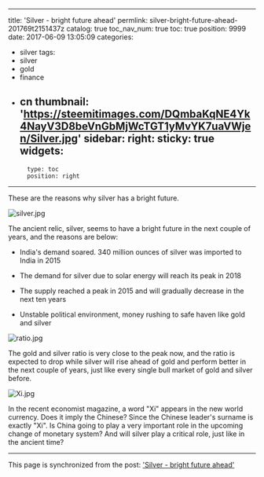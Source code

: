 
---
title: 'Silver - bright future ahead'
permlink: silver-bright-future-ahead-201769t2151437z
catalog: true
toc_nav_num: true
toc: true
position: 9999
date: 2017-06-09 13:05:09
categories:
- silver
tags:
- silver
- gold
- finance
- cn
thumbnail: 'https://steemitimages.com/DQmbaKqNE4Yk4NayV3D8beVnGbMjWcTGT1yMvYK7uaVWjen/Silver.jpg'
sidebar:
    right:
        sticky: true
widgets:
    -
        type: toc
        position: right
---


These are the reasons why silver has a bright future. 


![silver.jpg](https://steemitimages.com/DQmbaKqNE4Yk4NayV3D8beVnGbMjWcTGT1yMvYK7uaVWjen/Silver.jpg)

The ancient relic, silver, seems to have a bright future in the next couple of years, and the reasons are below:

*   India's demand soared. 340 million ounces of silver was imported to India in 2015

*  The demand for silver due to solar energy will reach its peak in 2018

*   The supply reached a peak in 2015 and will gradually decrease in the next ten years

*  Unstable political environment, money rushing to safe haven like gold and silver

![ratio.jpg](https://steemitimages.com/DQmeTdrtr9DHCBozPwBeLvUrwaokyKoVDdGzDEHD5Aq9uL4/ratio.jpg)

The gold and silver ratio is very close to the peak now, and the ratio is expected to drop while silver will rise ahead of gold and perform better in the next couple of years, just like every single bull market of gold and silver before. 


![Xi.jpg](https://steemitimages.com/DQmTCgjYHkQYaGk8AwxKp4TiQKooLyXSwPFFqa6dXpAnfYq/Xi.jpg)

In the recent economist magazine, a word "Xi" appears in the new world currency. Does it imply the Chinese? Since the Chinese leader's surname is exactly "Xi". Is China going to play a very important role in the upcoming change of monetary system? And will silver play a critical role, just like in the ancient time?

- - -

This page is synchronized from the post: ['Silver - bright future ahead'](https://steemit.com/@htliao/silver-bright-future-ahead-201769t2151437z)
